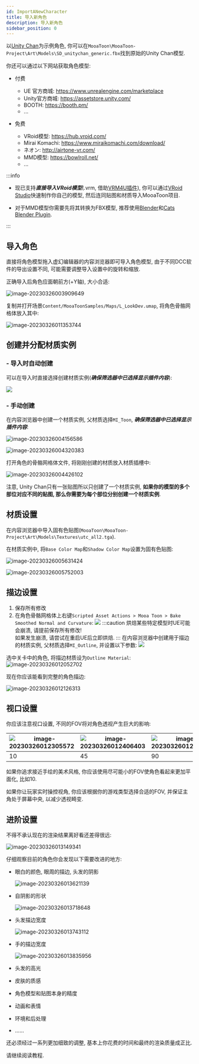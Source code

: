 ```yaml
---
id: ImportANewCharacter
title: 导入新角色
description: 导入新角色
sidebar_position: 0
---
```


以[Unity Chan](https://unity-chan.com/)为示例角色, 你可以在`MooaToon\MooaToon-Project\Art\Models\SD_unitychan_generic.fbx`找到原始的Unity Chan模型.

你还可以通过以下网站获取角色模型:

- 付费
  - UE 官方商城: https://www.unrealengine.com/marketplace
  - Unity官方商城: https://assetstore.unity.com/
  - BOOTH: https://booth.pm/
  - ...

- 免费
  - VRoid模型: https://hub.vroid.com/
  - Mirai Komachi: https://www.miraikomachi.com/download/
  - ネオン: http://airtone-vr.com/
  - MMD模型: https://bowlroll.net/
  - ...

:::info

- 现已支持***直接导入VRoid模型***(.vrm, 借助[VRM4U插件](https://github.com/JasonMa0012/VRM4U_MooaToon)), 你可以通过[VRoid Studio](https://vroid.com/studio)快速制作你自己的模型, 然后连同贴图和材质导入MooaToon项目.

- 对于MMD模型你需要先将其转换为FBX模型, 推荐使用[Blender](https://www.blender.org/)和[Cats Blender Plugin](https://github.com/absolute-quantum/cats-blender-plugin).

:::

## 导入角色

直接将角色模型拖入虚幻编辑器的内容浏览器即可导入角色模型, 由于不同DCC软件的导出设置不同, 可能需要调整导入设置中的旋转和缩放.

正确导入后角色应面朝前方(+Y轴), 大小合适:

![image-20230326003909649](./assets/image-20230326003909649.png)

复制并打开场景`Content/MooaToonSamples/Maps/L_LookDev.umap`, 将角色骨骼网格体放入其中:

![image-20230326011353744](./assets/image-20230326011353744.png)

## 创建并分配材质实例

### - 导入时自动创建

可以在导入时直接选择创建材质实例(***确保筛选器中已选择显示插件内容***):

![](assets/Pasted%20image%2020250307214723.png)

### - 手动创建

在内容浏览器中创建一个材质实例, 父材质选择`MI_Toon`, ***确保筛选器中已选择显示插件内容***: 

![image-20230326004156586](./assets/image-20230326004156586.png)

![image-20230326004320383](./assets/image-20230326004320383.png)

打开角色的骨骼网格体文件, 将刚刚创建的材质放入材质插槽中:

![image-20230326004426102](./assets/image-20230326004426102.png)

注意, Unity Chan只有一张贴图所以只创建了一个材质实例, **如果你的模型的多个部位对应不同的贴图, 那么你需要为每个部位分别创建一个材质实例**.

## 材质设置

在内容浏览器中导入固有色贴图(`MooaToon\MooaToon-Project\Art\Models\Textures\utc_all2.tga`).

在材质实例中, 将`Base Color Map`和`Shadow Color Map`设置为固有色贴图:

![image-20230326005631424](./assets/image-20230326005631424.png)

![image-20230326005752003](./assets/image-20230326005752003.png)

## 描边设置

1. 保存所有修改
2. 在角色骨骼网格体上右键`Scripted Asset Actions > Mooa Toon > Bake Smoothed Normal and Curvature`:
![](assets/Pasted%20image%2020250307215258.png)
:::caution
烘焙某些特定模型时UE可能会崩溃, 请提前保存所有修改!  
如果发生崩溃, 请尝试在重启UE后立即烘焙.
:::
在内容浏览器中创建用于描边的材质实例, 父材质选择`MI_Outline`, 并设置以下参数:
![](assets/Pasted%20image%2020250307215455.png)

选中关卡中的角色, 将描边材质设为`Outline Material`:
![image-20230326012052702](./assets/image-20230326012052702.png)

现在你应该能看到完整的角色描边:

![image-20230326012126313](./assets/image-20230326012126313.png)

## 视口设置

你应该注意视口设置, 不同的FOV将对角色透视产生巨大的影响:

| ![image-20230326012305572](./assets/image-20230326012305572.png) | ![image-20230326012406403](./assets/image-20230326012406403.png) | ![image-20230326012439049](./assets/image-20230326012439049.png) |
| ---------------------------------------------------------------- | ---------------------------------------------------------------- | ---------------------------------------------------------------- |
| 10                                                               | 45                                                               | 90                                                               |

如果你追求接近手绘的美术风格, 你应该使用尽可能小的FOV使角色看起来更加平面化, 比如10.

如果你让玩家实时操控视角, 你应该根据你的游戏类型选择合适的FOV, 并保证主角处于屏幕中央, 以减少透视畸变.

## 进阶设置

不得不承认现在的渲染结果离好看还差得很远:

![image-20230326013149341](./assets/image-20230326013149341.png)

仔细观察目前的角色你会发现以下需要改进的地方:

- 眼白的颜色, 眼周的描边, 头发的阴影

  ![image-20230326013621139](./assets/image-20230326013621139.png)

- 自阴影的形状

  ![image-20230326013718648](./assets/image-20230326013718648.png)

- 头发描边宽度

  ![image-20230326013743112](./assets/image-20230326013743112.png)

- 手的描边宽度

  ![image-20230326013835956](./assets/image-20230326013835956.png)

- 头发的高光

- 皮肤的质感

- 角色模型和贴图本身的精度

- 动画和表情

- 环境和后处理

- ......

还必须经过一系列更加细致的调整, 基本上你花费的时间和最终的渲染质量成正比.

请继续阅读教程.




















